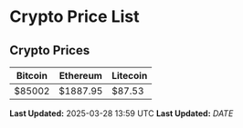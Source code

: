 # Crypto Price List

## Crypto Prices
| Bitcoin | Ethereum | Litecoin |
| ------- | -------- | -------- |
| $85002 | $1887.95 | $87.53 |
**Last Updated:** 2025-03-28 13:59 UTC
**Last Updated:** $DATE$
